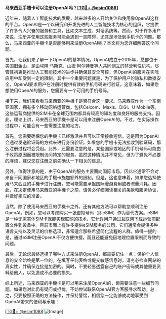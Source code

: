 **马来西亚手機卡可以注册OpenAI吗？[[TG💪+ @esim1088](https://t.me/s/esim1088)]**

近年来，随着人工智能技术的发展，越来越多的人开始关注和使用像OpenAI这样的平台。OpenAI是一个以研究和开发先进的人工智能技术为核心的组织，它提供了许多令人兴奋的服务和工具，比如文本生成、对话系统等。然而，对于许多用户来说，注册并使用这些服务可能会遇到一些障碍，尤其是涉及到手机卡的问题。那么，马来西亚的手機卡是否能够用来注册OpenAI呢？本文将为您详细解答这个问题。

首先，让我们来了解一下OpenAI的基本情况。OpenAI成立于2015年，总部位于美国旧金山，是由埃隆·马斯克、山姆·阿尔特曼等人共同创立的非营利性机构。尽管其初衷是推动人工智能技术的进步并确保其安全可控，但OpenAI的服务在实际应用中却受到一定的限制。其中一个重要问题就是，为了保护用户的隐私和数据安全，OpenAI要求用户在注册时提供有效的手机号码进行验证。这意味着，如果您想使用OpenAI的服务，您需要有一个可用的手机号码。

接下来，我们来看看马来西亚的手機卡是否符合这一要求。马来西亚作为一个东南亚国家，拥有多个移动网络运营商，包括Celcom、Maxis、DiGi、U Mobile等。这些运营商提供的SIM卡在全球范围内都具有较高的知名度和良好的服务支持。因此，理论上讲，马来西亚的手機卡是可以用来注册OpenAI的。不过，在实际操作过程中，可能会有一些需要注意的地方。

首先，您需要确保您的手機卡已经激活并且可以正常接收短信。这是因为OpenAI会通过发送验证码的方式来进行身份验证。如果您的手機卡无法接收到验证码，那么注册过程将会受阻。此外，还需要注意的是，某些国家或地区的手机号码可能由于政策原因而被限制访问特定的服务。虽然这种情况并不常见，但为了避免不必要的麻烦，建议您在注册之前先确认一下相关的信息。

另外，值得注意的是，由于OpenAI的服务主要面向国际市场，因此它通常不会对来自不同国家和地区的手機卡施加额外的限制。但是，这也意味着，如果您选择使用马来西亚的手機卡进行注册，您可能需要承担国际漫游费用或者流量消耗。因此，在决定使用马来西亚的手機卡之前，请务必仔细阅读相关的条款和服务协议，并做好相应的准备。

当然，除了使用马来西亚的手機卡之外，还有其他方法可以帮助您顺利注册OpenAI。例如，您可以考虑购买一张虚拟号码（即eSIM）作为替代方案。eSIM是一种无需实体SIM卡就能实现联网的技术，它允许用户通过互联网下载运营商配置文件到设备中。目前市面上有许多提供eSIM服务的公司，它们通常会提供多种语言支持以及灵活的价格选项，非常适合那些希望简化流程的人群。值得一提的是，通过eSIM注册OpenAI不仅方便快捷，而且还能避免因地理位置限制而导致的问题。

最后，无论您最终选择了哪种方式来注册OpenAI，都需要记住一点：保护个人信息的安全始终是第一位的。在填写任何表格或提交敏感信息时，请务必检查网站的真实性，并确保连接是加密的。同时，不要轻易透露自己的账户密码或其他重要资料给他人，以免造成不必要的损失。

综上所述，马来西亚的手機卡是可以用来注册OpenAI的，但需要注意一些细节问题。如果您对此仍有疑问或担忧，不妨尝试联系OpenAI官方客服寻求帮助。总之，只要按照正确的方法操作，并保持警惕，相信您一定能够成功地享受到OpenAI带来的便利与乐趣！

[[TG💪+ @esim1088](https://t.me/s/esim1088) ![Image](https://i.postimg.cc/4NQfJmqS/Snipaste-2025-05-13-00-14-12.png)]